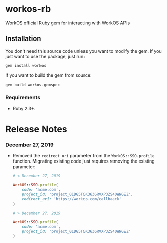 # workos-rb

WorkOS official Ruby gem for interacting with WorkOS APIs

## Installation

You don't need this source code unless you want to modify the gem. If you just
want to use the package, just run:

```sh
gem install workos
```

If you want to build the gem from source:

```sh
gem build workos.gemspec
```

### Requirements

- Ruby 2.3+.

# Release Notes

### December 27, 2019

- Removed the `redirect_uri` parameter from the `WorkOS::SSO.profile` function. Migrating existing code just requires removing the existing parameter:

  ```ruby
  # < December 27, 2019

  WorkOS::SSO.profile(
      code: 'acme.com',
      project_id: 'project_01DG5TGK363GRVXP3ZS40WNGEZ',
      redirect_uri: 'https://workos.com/callbaack'
  )
  ```

  ```ruby
  # > December 27, 2019

  WorkOS::SSO.profile(
      code: 'acme.com',
      project_id: 'project_01DG5TGK363GRVXP3ZS40WNGEZ'
  )
  ```
